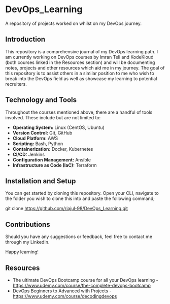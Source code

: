 # DevOps_Learning
A repository of projects worked on whilst on my DevOps journey.

## Introduction
This repository is a comprehensive journal of my DevOps learning path. I am currently working on DevOps courses by Imran Teli and KodeKloud (both courses linked in the Resources section) and will be documenting notes, projects and other resources which aid me in my journey. The goal of this repository is to assist others in a similar position to me who wish to break into the DevOps field as well as showcase my learning to potential recruiters.

## Technology and Tools
Throughout the courses mentioned above, there are a handful of tools involved. These include but are not limited to:
 - **Operating System:** Linux (CentOS, Ubuntu)
 - **Version Control:** Git, GitHub
 - **Cloud Platform:** AWS
 - **Scripting:** Bash, Python
 - **Containerization:** Docker, Kubernetes
 - **CI/CD:** Jenkins
 - **Configuration Management:** Ansible
 - **Infrastructure as Code (IaC):** Terraform

## Installation and Setup
You can get started by cloning this repository. Open your CLI, navigate to the folder you wish to clone this into and paste the following command;

git clone https://github.com/riajul-98/DevOps_Learning.git

## Contributions
Should you have any suggestions or feedback, feel free to contact me through my LinkedIn.

Happy learning!

## Resources
 - The ultimate DevOps Bootcamp course for all your DevOps learning - https://www.udemy.com/course/the-complete-devops-bootcamp
 - DevOps Beginners to Advanced with Projects - https://www.udemy.com/course/decodingdevops

